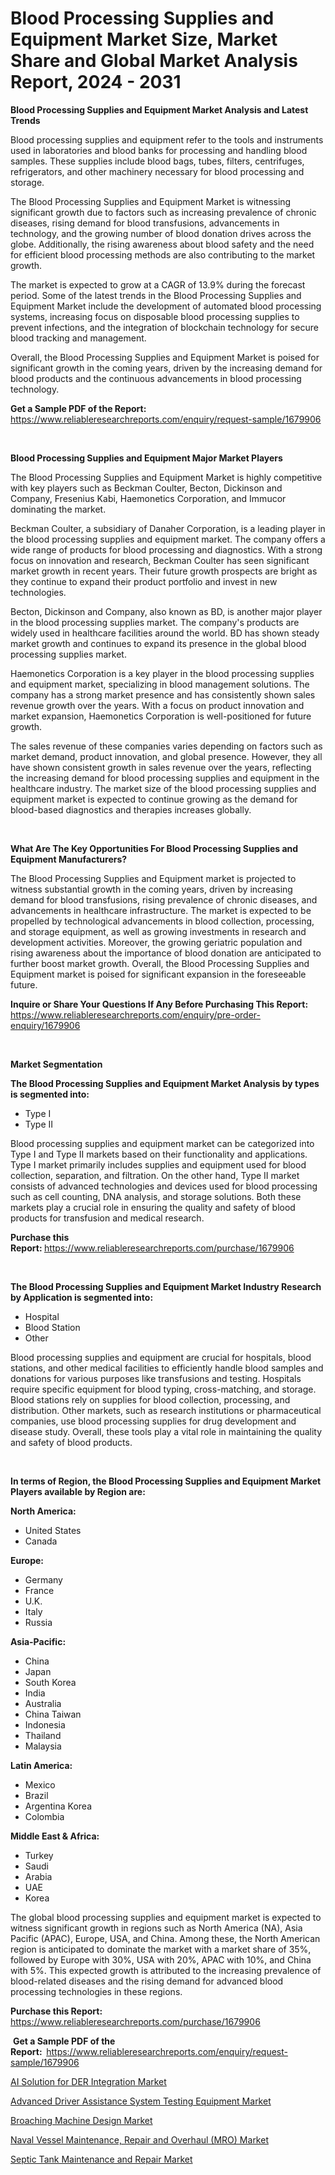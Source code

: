 <p><h1>Blood Processing Supplies and Equipment Market Size, Market Share and Global Market Analysis Report, 2024 - 2031</h1></p><p><strong>Blood Processing Supplies and Equipment Market Analysis and Latest Trends</strong></p>
<p><p>Blood processing supplies and equipment refer to the tools and instruments used in laboratories and blood banks for processing and handling blood samples. These supplies include blood bags, tubes, filters, centrifuges, refrigerators, and other machinery necessary for blood processing and storage.</p><p>The Blood Processing Supplies and Equipment Market is witnessing significant growth due to factors such as increasing prevalence of chronic diseases, rising demand for blood transfusions, advancements in technology, and the growing number of blood donation drives across the globe. Additionally, the rising awareness about blood safety and the need for efficient blood processing methods are also contributing to the market growth.</p><p>The market is expected to grow at a CAGR of 13.9% during the forecast period. Some of the latest trends in the Blood Processing Supplies and Equipment Market include the development of automated blood processing systems, increasing focus on disposable blood processing supplies to prevent infections, and the integration of blockchain technology for secure blood tracking and management.</p><p>Overall, the Blood Processing Supplies and Equipment Market is poised for significant growth in the coming years, driven by the increasing demand for blood products and the continuous advancements in blood processing technology.</p></p>
<p><strong>Get a Sample PDF of the Report:&nbsp;</strong> <a href="https://www.reliableresearchreports.com/enquiry/request-sample/1679906">https://www.reliableresearchreports.com/enquiry/request-sample/1679906</a></p>
<p>&nbsp;</p>
<p><strong>Blood Processing Supplies and Equipment Major Market Players</strong></p>
<p><p>The Blood Processing Supplies and Equipment Market is highly competitive with key players such as Beckman Coulter, Becton, Dickinson and Company, Fresenius Kabi, Haemonetics Corporation, and Immucor dominating the market. </p><p>Beckman Coulter, a subsidiary of Danaher Corporation, is a leading player in the blood processing supplies and equipment market. The company offers a wide range of products for blood processing and diagnostics. With a strong focus on innovation and research, Beckman Coulter has seen significant market growth in recent years. Their future growth prospects are bright as they continue to expand their product portfolio and invest in new technologies.</p><p>Becton, Dickinson and Company, also known as BD, is another major player in the blood processing supplies market. The company's products are widely used in healthcare facilities around the world. BD has shown steady market growth and continues to expand its presence in the global blood processing supplies market. </p><p>Haemonetics Corporation is a key player in the blood processing supplies and equipment market, specializing in blood management solutions. The company has a strong market presence and has consistently shown sales revenue growth over the years. With a focus on product innovation and market expansion, Haemonetics Corporation is well-positioned for future growth.</p><p>The sales revenue of these companies varies depending on factors such as market demand, product innovation, and global presence. However, they all have shown consistent growth in sales revenue over the years, reflecting the increasing demand for blood processing supplies and equipment in the healthcare industry. The market size of the blood processing supplies and equipment market is expected to continue growing as the demand for blood-based diagnostics and therapies increases globally.</p></p>
<p>&nbsp;</p>
<p><strong>What Are The Key Opportunities For Blood Processing Supplies and Equipment Manufacturers?</strong></p>
<p><p>The Blood Processing Supplies and Equipment market is projected to witness substantial growth in the coming years, driven by increasing demand for blood transfusions, rising prevalence of chronic diseases, and advancements in healthcare infrastructure. The market is expected to be propelled by technological advancements in blood collection, processing, and storage equipment, as well as growing investments in research and development activities. Moreover, the growing geriatric population and rising awareness about the importance of blood donation are anticipated to further boost market growth. Overall, the Blood Processing Supplies and Equipment market is poised for significant expansion in the foreseeable future.</p></p>
<p><strong>Inquire or Share Your Questions If Any Before Purchasing This Report:</strong> <a href="https://www.reliableresearchreports.com/enquiry/pre-order-enquiry/1679906">https://www.reliableresearchreports.com/enquiry/pre-order-enquiry/1679906</a></p>
<p>&nbsp;</p>
<p><strong>Market Segmentation</strong></p>
<p><strong>The Blood Processing Supplies and Equipment Market Analysis by types is segmented into:</strong></p>
<p><ul><li>Type I</li><li>Type II</li></ul></p>
<p><p>Blood processing supplies and equipment market can be categorized into Type I and Type II markets based on their functionality and applications. Type I market primarily includes supplies and equipment used for blood collection, separation, and filtration. On the other hand, Type II market consists of advanced technologies and devices used for blood processing such as cell counting, DNA analysis, and storage solutions. Both these markets play a crucial role in ensuring the quality and safety of blood products for transfusion and medical research.</p></p>
<p><strong>Purchase this Report:&nbsp;</strong><a href="https://www.reliableresearchreports.com/purchase/1679906">https://www.reliableresearchreports.com/purchase/1679906</a></p>
<p>&nbsp;</p>
<p><strong>The Blood Processing Supplies and Equipment Market Industry Research by Application is segmented into:</strong></p>
<p><ul><li>Hospital</li><li>Blood Station</li><li>Other</li></ul></p>
<p><p>Blood processing supplies and equipment are crucial for hospitals, blood stations, and other medical facilities to efficiently handle blood samples and donations for various purposes like transfusions and testing. Hospitals require specific equipment for blood typing, cross-matching, and storage. Blood stations rely on supplies for blood collection, processing, and distribution. Other markets, such as research institutions or pharmaceutical companies, use blood processing supplies for drug development and disease study. Overall, these tools play a vital role in maintaining the quality and safety of blood products.</p></p>
<p>&nbsp;</p>
<p><strong>In terms of Region, the Blood Processing Supplies and Equipment Market Players available by Region are:</strong></p>
<p>
    <p> <strong> North America: </strong>
        <ul>
            <li>United States</li>
            <li>Canada</li>
        </ul>
        </p> 
    <p> <strong> Europe: </strong>
        <ul>
            <li>Germany</li>
            <li>France</li>
            <li>U.K.</li>
            <li>Italy</li>
            <li>Russia</li>
        </ul>
        </p> 
    <p> <strong> Asia-Pacific: </strong>
        <ul>
            <li>China</li>
            <li>Japan</li>
            <li>South Korea</li>
            <li>India</li>
            <li>Australia</li>
            <li>China Taiwan</li>
            <li>Indonesia</li>
            <li>Thailand</li>
            <li>Malaysia</li>
        </ul>
        </p> 
    <p> <strong> Latin America: </strong>
        <ul>
            <li>Mexico</li>
            <li>Brazil</li>
            <li>Argentina Korea</li>
            <li>Colombia</li>
        </ul>
        </p> 
    <p> <strong> Middle East & Africa: </strong>
        <ul>
            <li>Turkey</li>
            <li>Saudi</li>
            <li>Arabia</li>
            <li>UAE</li>
            <li>Korea</li>
        </ul>
    </p>
    </p>
<p><p>The global blood processing supplies and equipment market is expected to witness significant growth in regions such as North America (NA), Asia Pacific (APAC), Europe, USA, and China. Among these, the North American region is anticipated to dominate the market with a market share of 35%, followed by Europe with 30%, USA with 20%, APAC with 10%, and China with 5%. This expected growth is attributed to the increasing prevalence of blood-related diseases and the rising demand for advanced blood processing technologies in these regions.</p></p>
<p><strong>Purchase this Report: </strong><a href="https://www.reliableresearchreports.com/purchase/1679906">https://www.reliableresearchreports.com/purchase/1679906</a></p>
<p>&nbsp;<strong>Get a Sample PDF of the Report:&nbsp;&nbsp;</strong><a href="https://www.reliableresearchreports.com/enquiry/request-sample/1679906">https://www.reliableresearchreports.com/enquiry/request-sample/1679906</a></p>
<p><strong></strong></p>
<p><p><a href="https://medium.com/@karleelakin435/ai-solution-for-der-integration-market-competitive-analysis-market-trends-and-forecast-to-2031-f8deee0042da">AI Solution for DER Integration Market</a></p><p><a href="https://medium.com/@karleelakin435/advanced-driver-assistance-system-testing-equipment-market-research-report-its-history-and-235d18181109">Advanced Driver Assistance System Testing Equipment Market</a></p><p><a href="https://medium.com/@karleelakin435/broaching-machine-design-market-size-cagr-trends-2024-2030-aa5b75d071d6">Broaching Machine Design Market</a></p><p><a href="https://medium.com/@karleelakin435/naval-vessel-maintenance-repair-and-overhaul-mro-market-size-and-market-trends-complete-7caa6d379611">Naval Vessel Maintenance, Repair and Overhaul (MRO) Market</a></p><p><a href="https://medium.com/@karleelakin435/septic-tank-maintenance-and-repair-market-share-evolution-and-market-growth-trends-2024-2031-3d00f6cc28c3">Septic Tank Maintenance and Repair Market</a></p></p>